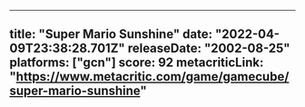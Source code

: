 
---
title: "Super Mario Sunshine"
date: "2022-04-09T23:38:28.701Z"
releaseDate: "2002-08-25"
platforms: ["gcn"]
score: 92
metacriticLink: "https://www.metacritic.com/game/gamecube/super-mario-sunshine"
---
